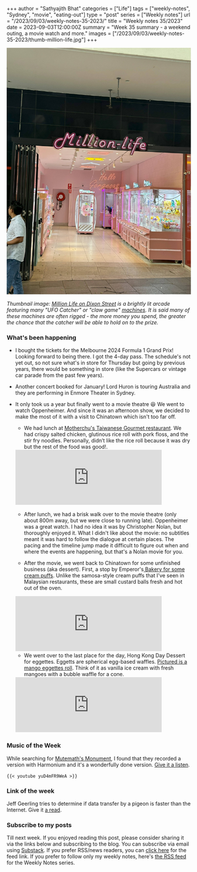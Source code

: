 +++
author = "Sathyajith Bhat"
categories = ["Life"]
tags = ["weekly-notes", "Sydney", "movie", "eating-out"]
type = "post"
series = ["Weekly notes"]
url = "/2023/09/03/weekly-notes-35-2023/"
title = "Weekly notes 35/2023"
date = 2023-09-03T12:00:00Z
summary = "Week 35 summary - a weekend outing, a movie watch and more."
images = ["/2023/09/03/weekly-notes-35-2023/thumb-million-life.jpg"]
+++

![](thumb-million-life.jpg)


_Thumbnail image: [Million Life on Dixon Street](https://streetartcities.com/markers/31870) is a brightly lit arcade featuring many "UFO Catcher" or "claw game" [machines](https://en.wikipedia.org/wiki/Claw_machine). It is said many of these machines are often rigged - the more money you spend, the greater the chance that the catcher will be able to hold on to the prize._


### What's been happening

* I bought the tickets for the Melbourne 2024 Formula 1 Grand Prix! Looking forward to being there. I got the 4-day pass. The schedule's not yet out, so not sure what's in store for Thursday but going by previous years, there would be something in store (like the Supercars or vintage car parade from the past few years). 

* Another concert booked for January! Lord Huron is touring Australia and they are performing in Enmore Theater in Sydney.

* It only took us a year but finally went to a movie theatre 😆 We went to watch Oppenheimer. And since it was an afternoon show, we decided to make the most of it with a visit to Chinatown which isn't too far off. 
    
    * We had lunch at [Motherchu's Taiwanese Gourmet restaurant](https://pxl.mx/p/sathyabhat/603829178108089561). We had crispy salted chicken, glutinous rice roll with pork floss, and the stir fry noodles. Personally, didn’t like the rice roll because it was dry but the rest of the food was good!.

    <iframe title="Pixelfed Post Embed" src="https://pxl.mx/p/sathyabhat/603829178108089561/embed?caption=true&likes=false&layout=full" class="pixelfed__embed" style="max-width: 100%; border: 0" width="400" allowfullscreen="allowfullscreen"></iframe><script async defer src="https://pxl.mx/embed.js"></script>

    * After lunch, we had a brisk walk over to the movie theatre (only about 800m away, but we were close to running late). Oppenheimer was a great watch. I had no idea it was by Christopher Nolan, but thoroughly enjoyed it. What I didn't like about the movie: no subtitles meant it was hard to follow the dialogue at certain places. The pacing and the timeline jump made it difficult to figure out when and where the events are happening, but that's a Nolan movie for you. 

    * After the movie, we went back to Chinatown for some unfinished business (aka dessert). First, a stop by Emperor's[ Bakery for some cream puffs](https://pxl.mx/p/sathyabhat/603842213395346650). Unlike the samosa-style cream puffs that I've seen in Malaysian restaurants, these are small custard balls fresh and hot out of the oven. 

    <iframe title="Pixelfed Post Embed" src="https://pxl.mx/p/sathyabhat/603842213395346650/embed?caption=true&likes=false&layout=full" class="pixelfed__embed" style="max-width: 100%; border: 0" width="400" allowfullscreen="allowfullscreen"></iframe><script async defer src="https://pxl.mx/embed.js"></script>

    * We went over to the last place for the day, Hong Kong Day Dessert for eggettes. Eggetts are spherical egg-based waffles. [Pictured is a mango eggettes roll](https://pxl.mx/p/sathyabhat/603846181050348763). Think of it as vanilla ice cream with fresh mangoes with a bubble waffle for a cone.

    <iframe title="Pixelfed Post Embed" src="https://pxl.mx/p/sathyabhat/603846181050348763/embed?caption=true&likes=false&layout=full" class="pixelfed__embed" style="max-width: 100%; border: 0" width="400" allowfullscreen="allowfullscreen"></iframe><script async defer src="https://pxl.mx/embed.js"></script>

### Music of the Week

While searching for [Mutemath's Monument](https://www.youtube.com/watch?v=jSNLvyXmsv4&list=PL777F6F97DC4ADD07&index=15), I found that they recorded a version with Harmonium and it's a wonderfully done version. [Give it a listen](https://www.youtube.com/watch?v=yuD4mFR9WeA&list=PL777F6F97DC4ADD07&index=16). 

    {{< youtube yuD4mFR9WeA >}}

### Link of the week

Jeff Geerling tries to determine if data transfer by a pigeon is faster than the Internet. Give it [a read](https://www.jeffgeerling.com/blog/2023/pigeon-still-faster-internet).

### Subscribe to my posts

Till next week. If you enjoyed reading this post, please consider sharing it via the links below and subscribing to the blog. You can subscribe via email using [Substack](https://sathyabhat.substack.com/). If you prefer RSS/news readers, you can [click here](https://sathyabh.at/index.xml) for the feed link. If you prefer to follow only my weekly notes, here's [the RSS feed](https://sathyabh.at/series/weekly-notes/index.xml) for the Weekly Notes series. 
